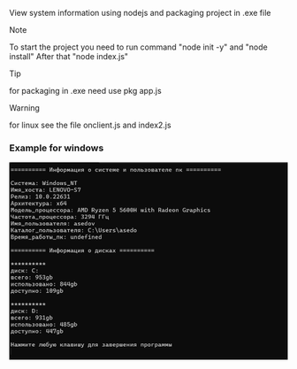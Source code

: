 View system information using nodejs and packaging project in .exe file
> [!NOTE]
> To start the project you need to run command "node init -y" and "node install"
After that "node index.js"

> [!TIP]
> for packaging in .exe need use pkg app.js

> [!WARNING]
> for linux see the file onclient.js and index2.js

### Example for windows
![Screenshot](image/file.png)
